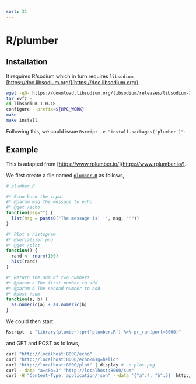 ```yaml
---
sort: 31
---
```


# R/plumber

## Installation

It requires R/sodium which in turn requires `libsodium`, [https://doc.libsodium.org/](https://doc.libsodium.org/).

```bash
wget -qO- https://download.libsodium.org/libsodium/releases/libsodium-1.0.18.tar.gz | \
tar xvfz -
cd libsodium-1.0.18
configure --prefix=${HPC_WORK}
make
make install
```

Following this, we could issue `Rscript -e "install.packages('plumber')"`.

## Example

This is adapted from [https://www.rplumber.io/](https://www.rplumber.io/).

We first create a file named [`plumber.R`](files/plumber.R) as follows,

```r
# plumber.R

#* Echo back the input
#* @param msg The message to echo
#* @get /echo
function(msg="") {
  list(msg = paste0("The message is: '", msg, "'"))
}

#* Plot a histogram
#* @serializer png
#* @get /plot
function() {
  rand <- rnorm(100)
  hist(rand)
}

#* Return the sum of two numbers
#* @param a The first number to add
#* @param b The second number to add
#* @post /sum
function(a, b) {
  as.numeric(a) + as.numeric(b)
}
```

We could then start

```r
Rscript -e "library(plumber);pr('plumber.R') %>% pr_run(port=8000)"
```

and GET and POST as follows,

```bash
curl "http://localhost:8000/echo"
curl "http://localhost:8000/echo?msg=hello"
curl "http://localhost:8000/plot" | display # -o plot.png
curl --data "a=4&b=3" "http://localhost:8000/sum"
curl -H "Content-Type: application/json" --data '{"a":4, "b":5}' http://localhost:8000/sum
```
